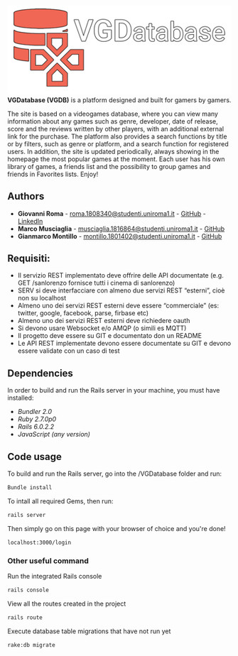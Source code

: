 ![logo-normal.png](VGdatabase/app/assets/images/logo-normal.png)
**VGDatabase (VGDB)** is a platform designed and built for gamers by gamers.

The site is based on a videogames database, where you can view many information about any games such as genre, developer, date of release, score and the reviews written by other players, with an additional external link for the purchase. The platform also provides a search functions by title or by filters, such as genre or platform, and a search function for registered users. In addition, the site is updated periodically, always showing in the homepage the most popular games at the moment. Each user has his own library of games, a friends list and the possibility to group games and friends in Favorites lists. Enjoy!


## Authors

*   **Giovanni Roma** - roma.1808340@studenti.uniroma1.it - [GitHub](https://github.com/JoGist) - [LinkedIn](https://www.linkedin.com/in/giovanni-roma-a95a32127/)
*   **Marco Musciaglia** - musciaglia.1816864@studenti.uniroma1.it - [GitHub](https://github.com/loldlink)
*   **Gianmarco Montillo** - montillo.1801402@studenti.uniroma1.it - [GitHub](https://github.com/ZioSaba)

## Requisiti:

*   Il servizio REST implementato deve offrire delle API documentate (e.g. GET /sanlorenzo fornisce tutti i cinema di sanlorenzo)
*   SERV si deve interfacciare con almeno due servizi REST “esterni”, cioè non su localhost
*   Almeno uno dei servizi REST esterni deve essere “commerciale” (es: twitter, google, facebook, parse, firbase etc)
*   Almeno uno dei servizi REST esterni deve richiedere oauth
*   Si devono usare Websocket e/o AMQP (o simili es MQTT)
*   Il progetto deve essere su GIT e documentato don un README
*   Le API  REST implementate devono essere documentate su GIT e devono essere validate con un caso di test 


## Dependencies
In order to build and run the Rails server in your machine, you must have installed:
*   _Bundler 2.0_
*   _Ruby 2.7.0p0_
*   _Rails 6.0.2.2_
*   _JavaScript (any version)_


## Code usage
To build and run the Rails server, go into the /VGDatabase folder and run:
```sh
Bundle install
```
To intall all required Gems, then run:
```sh
rails server
```
Then simply go on this page with your browser of choice and you're done!
```sh
localhost:3000/login
```

### Other useful command
Run the integrated Rails console
```sh
rails console
```

View all the routes created in the project
```sh
rails route
```

Execute database table migrations that have not run yet
```sh
rake:db migrate
```
